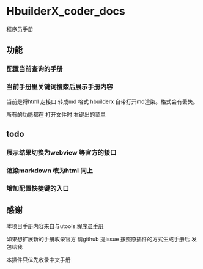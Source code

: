 # HbuilderX_coder_docs

程序员手册

## 功能

### 配置当前查询的手册

### 当前手册里关键词搜索后展示手册内容
当前是将html 走接口 转成md 格式 hbuilderx 自带打开md渲染。格式会有丢失。
 
 所有的功能都在 打开文件时 右键出的菜单
 
## todo
 ### 展示结果切换为webview 等官方的接口
 ### 渲染markdown 改为html 同上
 ### 增加配置快捷键的入口

## 感谢
本项目手册内容来自与utools [程序员手册](https://yuanliao.info/d/356)

如果想扩展新的手册收录官方 请github 提issue 按照原插件的方式生成手册后 发包给我

本插件只优先收录中文手册